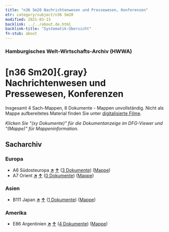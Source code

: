 ```yaml
---
title: "n36 Sm20 Nachrichtenwesen und Pressewesen, Konferenzen"
etr: category/subject/n36 Sm20
modified: 2021-03-13
backlink: ../../about.de.html
backlink-title: "Systematik-Übersicht"
fn-stub: about
---
```


### Hamburgisches Welt-Wirtschafts-Archiv (HWWA)
# [n36 Sm20]{.gray}&#8201; Nachrichtenwesen und Pressewesen, Konferenzen&#160; 




Insgesamt 4 Sach-Mappen, 8 Dokumente - Mappen unvollständig.
Nicht als Mappe aufbereitetes Material finden Sie unter [digitalisierte Filme](/film/h1_sh).

_Klicken Sie "(xy Dokumente)" für die Dokumentanzeige im DFG-Viewer und "(Mappe)" für Mappeninformation._

## Sacharchiv




### Europa

- A6 Südosteuropa [**&nearr;**](../../../geo/i/140900/about.de.html "Südosteuropa (alle Mappen)") [**&uarr;**](../../../geo/about.de.html#A6 "Ländersystematik") (<a href="https://pm20.zbw.eu/dfgview/sh/140900,152140" title="über: Südosteuropa : Nachrichtenwesen und Pressewesen, Konferenzen" target="_blank">3 Dokumente</a>) ([Mappe](../../../../folder/sh/1409xx/140900/1521xx/152140/about.de.html))
- A7 Orient [**&nearr;**](../../../geo/i/140902/about.de.html "Orient (alle Mappen)") [**&uarr;**](../../../geo/about.de.html#A7 "Ländersystematik") (<a href="https://pm20.zbw.eu/dfgview/sh/140902,152140" title="über: Orient : Nachrichtenwesen und Pressewesen, Konferenzen" target="_blank">0 Dokumente</a>) ([Mappe](../../../../folder/sh/1409xx/140902/1521xx/152140/about.de.html))

### Asien

- B111 Japan [**&nearr;**](../../../geo/i/141272/about.de.html "Japan (alle Mappen)") [**&uarr;**](../../../geo/about.de.html#B111 "Ländersystematik") (<a href="https://pm20.zbw.eu/dfgview/sh/141272,152140" title="über: Japan : Nachrichtenwesen und Pressewesen, Konferenzen" target="_blank">1 Dokumente</a>) ([Mappe](../../../../folder/sh/1412xx/141272/1521xx/152140/about.de.html))

### Amerika

- E86 Argentinien [**&nearr;**](../../../geo/i/141692/about.de.html "Argentinien (alle Mappen)") [**&uarr;**](../../../geo/about.de.html#E86 "Ländersystematik") (<a href="https://pm20.zbw.eu/dfgview/sh/141692,152140" title="über: Argentinien : Nachrichtenwesen und Pressewesen, Konferenzen" target="_blank">4 Dokumente</a>) ([Mappe](../../../../folder/sh/1416xx/141692/1521xx/152140/about.de.html))


